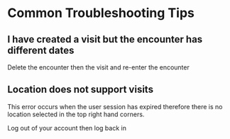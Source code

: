 # Common Troubleshooting Tips
## I have created a visit but the encounter has different dates
Delete the encounter then the visit and re-enter the encounter 
## Location does not support visits
This error occurs when the user session has expired therefore there is no location selected in the top right hand corners. 

Log out of your account then log back in 
